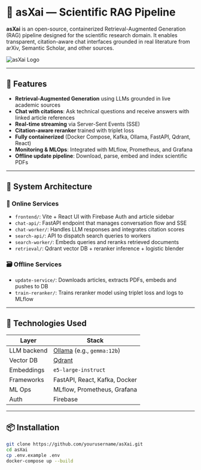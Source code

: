 # 🤖 asXai — Scientific RAG Pipeline

**asXai** is an open-source, containerized Retrieval-Augmented Generation (RAG) pipeline designed for the scientific research domain. It enables transparent, citation-aware chat interfaces grounded in real literature from arXiv, Semantic Scholar, and other sources.

![asXai Logo](./assets/asxai_logo.png)

---

## 🚀 Features

- **Retrieval-Augmented Generation** using LLMs grounded in live academic sources
- **Chat with citations**: Ask technical questions and receive answers with linked article references
- **Real-time streaming** via Server-Sent Events (SSE)
- **Citation-aware reranker** trained with triplet loss
- **Fully containerized** (Docker Compose, Kafka, Ollama, FastAPI, Qdrant, React)
- **Monitoring & MLOps**: Integrated with MLflow, Prometheus, and Grafana
- **Offline update pipeline**: Download, parse, embed and index scientific PDFs

---

## 📐 System Architecture

### 🔧 Online Services

- `frontend/`: Vite + React UI with Firebase Auth and article sidebar
- `chat-api/`: FastAPI endpoint that manages conversation flow and SSE
- `chat-worker/`: Handles LLM responses and integrates citation scores
- `search-api/`: API to dispatch search queries to workers
- `search-worker/`: Embeds queries and reranks retrieved documents
- `retrieval/`: Qdrant vector DB + reranker inference + logistic blender

### 🗃️ Offline Services

- `update-service/`: Downloads articles, extracts PDFs, embeds and pushes to DB
- `train-reranker/`: Trains reranker model using triplet loss and logs to MLflow

---

## 🧪 Technologies Used

| Layer         | Stack                                                   |
|---------------|----------------------------------------------------------|
| LLM backend   | [Ollama](https://ollama.com/) (e.g., `gemma:12b`)       |
| Vector DB     | [Qdrant](https://qdrant.tech/)                          |
| Embeddings    | `e5-large-instruct`                                     |
| Frameworks    | FastAPI, React, Kafka, Docker                           |
| ML Ops        | MLflow, Prometheus, Grafana                             |
| Auth          | Firebase                                                |

---

## 📦 Installation

```bash
git clone https://github.com/yourusername/asXai.git
cd asXai
cp .env.example .env
docker-compose up --build